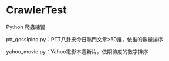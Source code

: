 # CrawlerTest
Python 爬蟲練習

ptt_gossiping.py：PTT八卦皮今日熱門文章>50推，依推的數量排序

yahoo_movie.py：Yahoo電影本週新片，依期待度的數字排序
